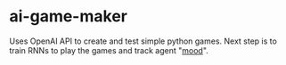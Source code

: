 # ai-game-maker
Uses OpenAI API to create and test simple python games. Next step is to train RNNs to play the games and track agent "[mood](https://awjuliani.medium.com/the-emotional-lives-of-rl-agents-12e2c8ee36af)".
